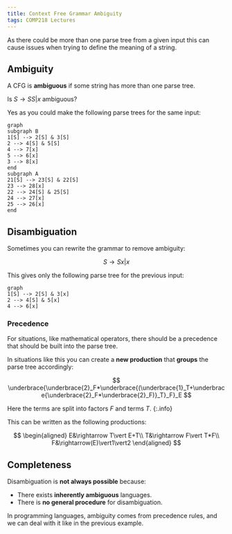 ```yaml
---
title: Context Free Grammar Ambiguity
tags: COMP218 Lectures
---
```

As there could be more than one parse tree from a given input this can cause issues when trying to define the meaning of a string.

## Ambiguity
A CFG is **ambiguous** if some string has more than one parse tree.

Is $S\rightarrow SS\vert x$ ambiguous?

Yes as you could make the following parse trees for the same input:

```mermaid
graph 
subgraph B
1[S] --> 2[S] & 3[S]
2 --> 4[S] & 5[S]
4 --> 7[x]
5 --> 6[x]
3 --> 8[x]
end
subgraph A
21[S] --> 23[S] & 22[S]
23 --> 28[x]
22 --> 24[S] & 25[S]
24 --> 27[x]
25 --> 26[x]
end
```

## Disambiguation
Sometimes you can rewrite the grammar to remove ambiguity:

$$
S\rightarrow Sx\vert x
$$

This gives only the following parse tree for the previous input:

```mermaid
graph 
1[S] --> 2[S] & 3[x]
2 --> 4[S] & 5[x]
4 --> 6[x]
```

### Precedence
For situations, like mathematical operators, there should be a precedence that should be built into the parse tree.

In situations like this you can create a **new production** that **groups** the parse tree accordingly:

$$
\underbrace{\underbrace{2}_F*\underbrace{(\underbrace{1}_T+\underbrace{\underbrace{2}_F*\underbrace{2}_F)}_T}_F}_E
$$

Here the terms are split into factors $F$ and terms $T$.
{:.info}

This can be written as the following productions:

$$
\begin{aligned}
E&\rightarrow T\vert E+T\\
T&\rightarrow F\vert T*F\\
F&\rightarrow(E)\vert1\vert2
\end{aligned}
$$

## Completeness
Disambiguation is **not always possible** because:

* There exists **inherently ambiguous** languages.
* There is **no general procedure** for disambiguation.

In programming languages, ambiguity comes from precedence rules, and we can deal with it like in the previous example.